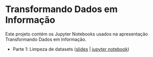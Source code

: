 # Transformando Dados em Informação

Este projeto contém os Jupyter Notebooks usados na apresentação Transformando Dados em Informação.

- Parte 1: Limpeza de datasets ([slides](https://slides.com/rafaelpsantos/data-parte-1) | [jupyter notebook](https://github.com/rtogo/apresentacao-dataset-pandas/blob/master/Parte%201%20-%20Limpeza%20de%20datasets.ipynb))
